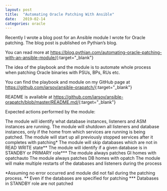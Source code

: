 ```yaml
---
layout: post
title:  "Automating Oracle Patching With Ansible"
date:   2019-02-14
categories: oracle
---
```


Recently I wrote a blog post for an Ansible module I wrote for Oracle patching. The blog post is published on Pythian’s blog.

You can read more at <https://blog.pythian.com/automating-oracle-patching-with-an-ansible-module/>{:target="_blank"}

The idea of the playbook and the module is to automate whole process when patching Oracle binaries with PSUs, BPs, RUs etc.

You can find the playbook and module on my GitHub page at <https://github.com/iarsov/ansible-orapatch/>{:target="_blank"}

README is available at <https://github.com/iarsov/ansible-orapatch/blob/master/README.md/>{:target="_blank"}

Expected actions performed by the module:

The module will identify what database instances, listeners and ASM instances are running.
The module will shutdown all listeners and database instances, only if the home from which services are running is being patched.
The module will start up all previously stopped services after it completes with patching*
The module will skip databases which are not in READ WRITE state**
The module will identify if a given database is in STANDBY or PRIMARY role***
The module always patches GI homes with opatchauto
The module always patches DB homes with opatch
The module will make multiple restarts of the databases and listeners during the process

*Assuming no error occurred and module did not fail during the patching process.
** Even if the databases are specified for patching
*** Databases in STANDBY role are not patched
